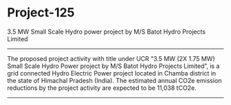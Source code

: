 # Project-125
3.5 MW Small Scale Hydro power project by M/S Batot Hydro Projects Limited
___________
The proposed project activity with title under UCR “3.5 MW (2X 1.75 MW) Small Scale Hydro Power project by M/S Batot Hydro Projects Limited”, is a grid connected Hydro Electric Power project located in Chamba district in the state of Himachal Pradesh (India). The estimated annual CO2e emission reductions by the project activity are expected to be 11,038 tCO2e.
____________________

